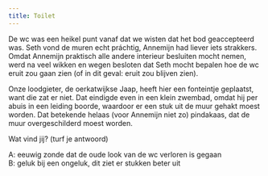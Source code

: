 ```yaml
---
title: Toilet
---
```


<p>De wc was een heikel punt vanaf dat we wisten dat het bod geaccepteerd was. Seth vond de muren echt práchtig, Annemijn had liever iets strakkers. Omdat Annemijn praktisch alle andere interieur besluiten mocht nemen, werd na veel wikken en wegen besloten dat Seth mocht bepalen hoe de wc eruit zou gaan zien (of in dit geval: eruit zou blijven zien).</p>

<p>Onze loodgieter, de oerkatwijkse Jaap, heeft hier een fonteintje geplaatst, want die zat er niet. Dat eindigde even in een klein zwembad, omdat hij per abuis in een leiding boorde, waardoor er een stuk uit de muur gehakt moest worden. Dat betekende helaas (voor Annemijn niet zo) pindakaas, dat de muur overgeschilderd moest worden.</p>

<p>Wat vind jij? (turf je antwoord)</p>

<p>
A: eeuwig zonde dat de oude look van de wc verloren is gegaan<br />
B: geluk bij een ongeluk, dit ziet er stukken beter uit
</p>